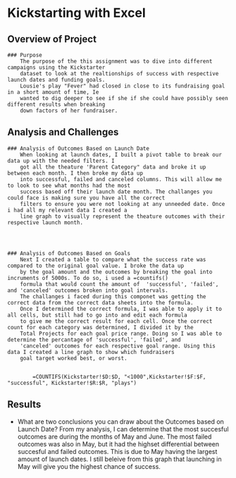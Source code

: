 # Kickstarting with Excel

## Overview of Project

	### Purpose
		The purpose of the this assignment was to dive into different campaigns using the Kickstarter 
		dataset to look at the realtionships of success with respective launch dates and funding goals.
		Lousie's play "Fever" had closed in close to its fundraising goal in a short amount of time, Ie 
		wanted to dig deeper to see if she if she could have possibly seen different results when breaking
		down factors of her fundraiser. 


## Analysis and Challenges

	### Analysis of Outcomes Based on Launch Date
		When looking at launch dates, I built a pivot table to break our data up with the needed filters. I 
		got all the theature 'Parent Category" data and broke it up between each month. I then broke my data up 
		into successful, failed and canceled columns. This will allow me to look to see what months had the most
		success based off their launch date month. The challanges you could face is making sure you have all the correct
		filters to ensure you were not looking at any unneeded date. Once i had all my relevant data I created a
		line graph to visually represent the theature outcomes with their respective launch month. 




	### Analysis of Outcomes Based on Goals
		Next I created a table to compare what the success rate was compared to the original goal value. I broke the data up 
		by the goal amount and the outcomes by breaking the goal into incruments of 5000s. To do so, i used a =countifs()
		formula that would count the amount of  'successful', 'failed', and 'canceled' outcomes broken into goal intervals.
		The challanges i faced during this componet was getting the correct data from the correct data sheets into the formula. 
		Once I determined the correct formula, I was able to apply it to all cells, but still had to go into and edit each formula
		to give me the correct result for each cell. Once the correct count for each category was determined, I divided it by the
		Total Projects for each goal price range. Doing so I was able to determine the percantage of 'successful', 'failed', and 
		'canceled' outcomes for each respective goal range. Using this data I created a line graph to show which fundraisers
		goal target worked best, or worst. 


			=COUNTIFS(Kickstarter!$D:$D, "<1000",Kickstarter!$F:$F, "successful", Kickstarter!$R:$R, "plays")


## Results

- What are two conclusions you can draw about the Outcomes based on Launch Date?
	From my analysis, I can determine that the most succesful outcomes are during the months of May and June. The most failed outcomes
	was also in May, but it had the highset differential between succesful and failed outcomes. This is due to May having the largest 
	amount of launch dates. I still beleive from this graph that launching in May will give you the highest chance of success.
